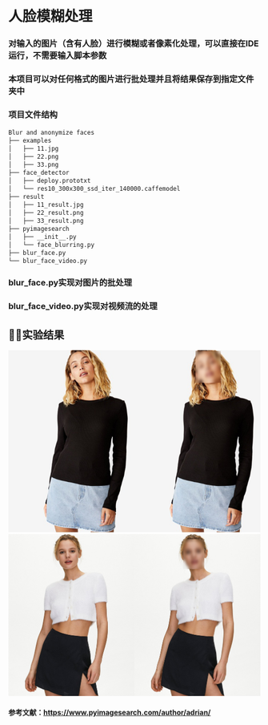 # 人脸模糊处理
### 对输入的图片（含有人脸）进行模糊或者像素化处理，可以直接在IDE运行，不需要输入脚本参数
### 本项目可以对任何格式的图片进行批处理并且将结果保存到指定文件夹中
### 项目文件结构
    Blur and anonymize faces
    ├── examples
    │   ├── 11.jpg
    │   ├── 22.png
    │   ├── 33.png
    ├── face_detector
    │   ├── deploy.prototxt
    │   └── res10_300x300_ssd_iter_140000.caffemodel
    ├── result
    │   ├── 11_result.jpg
    │   ├── 22_result.png
    │   ├── 33_result.png
    ├── pyimagesearch
    │   ├── __init__.py
    │   └── face_blurring.py
    ├── blur_face.py
    └── blur_face_video.py
### blur_face.py实现对图片的批处理
### blur_face_video.py实现对视频流的处理



## 🐱‍🏍实验结果
<img src="https://raw.githubusercontent.com/tianbing111/Blur-face/main/result/33.jpgresult.png"/>
<img src="https://raw.githubusercontent.com/tianbing111/Blur-face/main/result/11.jpgresult.png"/>

#### 参考文献：https://www.pyimagesearch.com/author/adrian/
